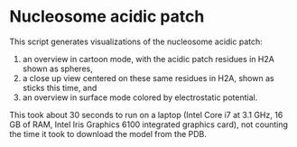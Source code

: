 # Nucleosome acidic patch

This script generates visualizations of the nucleosome acidic patch:

1. an overview in cartoon mode, with the acidic patch residues in H2A shown as
   spheres,
2. a close up view centered on these same residues in H2A, shown as sticks this
   time, and
3. an overview in surface mode colored by electrostatic potential.

This took about 30 seconds to run on a laptop (Intel Core i7 at 3.1 GHz, 16 GB
of RAM, Intel Iris Graphics 6100 integrated graphics card), not counting the
time it took to download the model from the PDB.
